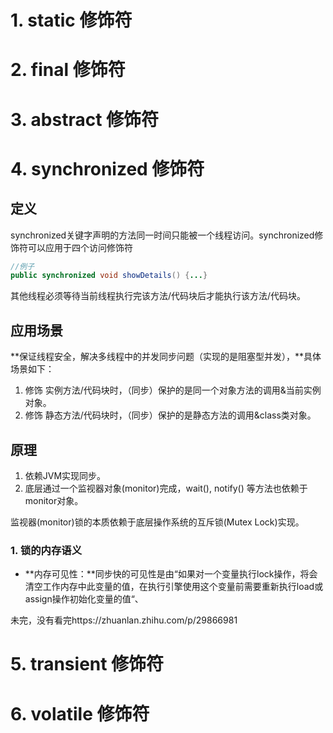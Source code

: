 # 1. static 修饰符



# 2. final 修饰符



# 3. abstract 修饰符



# 4. synchronized 修饰符

## 定义

synchronized关键字声明的方法同一时间只能被一个线程访问。synchronized修饰符可以应用于四个访问修饰符

```java
//例子
public synchronized void showDetails() {...}
```

其他线程必须等待当前线程执行完该方法/代码块后才能执行该方法/代码块。

## 应用场景

**保证线程安全，解决多线程中的并发同步问题（实现的是阻塞型并发），**具体场景如下：

1. 修饰 实例方法/代码块时，（同步）保护的是同一个对象方法的调用&当前实例对象。
2. 修饰 静态方法/代码块时，（同步）保护的是静态方法的调用&class类对象。

## 原理

1. 依赖JVM实现同步。
2. 底层通过一个监视器对象(monitor)完成，wait(), notify() 等方法也依赖于monitor对象。

监视器(monitor)锁的本质依赖于底层操作系统的互斥锁(Mutex Lock)实现。

### 1. 锁的内存语义

* **内存可见性：**同步快的可见性是由“如果对一个变量执行lock操作，将会清空工作内存中此变量的值，在执行引擎使用这个变量前需要重新执行load或assign操作初始化变量的值“、

未完，没有看完https://zhuanlan.zhihu.com/p/29866981

# 5. transient 修饰符



# 6. volatile 修饰符

